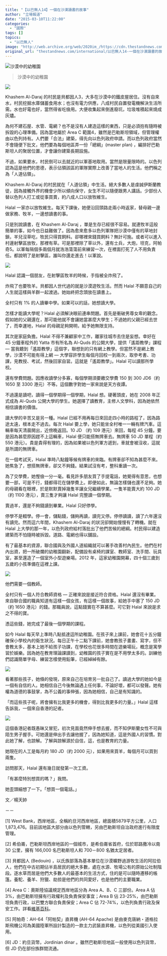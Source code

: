 ```yaml
---
title: "【以巴無人14】一個在沙漠讀書的故事"
author: "立場報道"
date: "2015-03-10T11:22:00"
categories:
  - "國際"
tags: []
topics:
  - "以巴無人"
image: "http://web.archive.org/web/2020im_/https://cdn.thestandnews.com/media/photos/cache/1009_RR9vA_1200x0.JPG"
original_url: "thestandnews.com/international/以巴無人14-一個在沙漠讀書的故事"
---
```

![沙漠中的幼稚園](http://web.archive.org/web/2020im_/https://cdn.thestandnews.com/media/photos/cache/1009_RR9vA_1200x0.JPG)

> 沙漠中的幼稚園

[![](http://web.archive.org/web/2020im_/https://cdn.thestandnews.com/media/photos/cache/1002_54nc9_1200x0.JPG)](../../%E4%BB%A5%E5%B7%B4%E7%84%A1%E4%BA%BA/")

Khashem Al-Daraj 的村民是貝都因人3，大多在沙漠中的鐵皮屋居住。沒有自來水，村民挖掘水庫儲蓄食用水；也沒有電力供應，八成村民自置發電機解決生活所需。水也好電也好，當然得省吃儉用。大便收集起來倒進廢坑，垃圾堆積起來燒成灰燼。

為何不建石屋、水管、電網？也不是沒有人建造這樣的東西，只是必須抱有隨時被拆毀的心理準備。因為當地屬於 Area C 範圍4，雖然是巴勒斯坦領域，但管理權由以色列持有。人們要「合法」建築，得先向以色列政府申請。而以色列政府當然不會隨便下批文，他們要為每個地區弄一份「總綱」(master plan) ，編排好巴勒斯坦人的聚居位置，才會讓你建築長期設施。

不過，如果要水，村民倒可以去就近的以軍基地取用。當然是限量限時的。以色列認為這是他們的恩德，表示佔領該區的軍隊實際上改善了當地人的生活。他們稱之為「人道佔領」。

Khashem Al-Daraj 的村民就在「人道佔領」中生活。絕大多數人是虔誠伊斯蘭教徒，因為接觸外界的機會少所以傾向保守，女生不可以隨便跟男人講話。少部份人替以色列人打工或從事買賣，約八成人口以放牧維生。

Halal 一家亦以放牧維生。每天下課後，她便沿回頭路走兩小時返家，替母親一邊做家務、牧羊，一邊想讀書的事。

只是別說讀書，在 Khashem Al-Daraj ，單是生存已經很不容易。就連牧羊這般簡單的事，如今也日益難做了。因為愈來愈多以色列軍隊把沙漠中僅有的草地封鎖，羊兒沒草吃，牧民只得買飼料。卻哪裡來錢買飼料？無計可施。或者可以進入村邊射擊區放牧，那裡有草。可是那裡除了草以外，還有士兵，大炮，坦克，阿帕奇5。以軍每隔個多兩個月就浩浩蕩蕩前來練習一次，在裡面打死了人不用負責任。都說明了是射擊區，誰叫你還走進去！以軍說。

[![](http://web.archive.org/web/2020im_/https://cdn.thestandnews.com/media/photos/cache/1001_1YbXv_1200x0.JPG)](http://web.archive.org/web/20210628145409/https://cdn.thestandnews.com/media/photos/cache/1001_1YbXv_1200x0.JPG)

Halal 認識一個朋友，在射擊區牧羊的時候，手指被全炸飛了。

炸飛了也要牧羊。貝都因人世代過的就是沙漠遊牧生活。然而 Halal 不願意自己的人生就這樣與羊群一起渡過。她始終把念頭放在讀書上。

全村只有 1% 的人讀畢中學。如果可以的話，她想讀大學。

怎樣才能讀大學呢？Halal 必須解決眼前連串問題。首先是衝破男尊女卑的觀念。假如她的父親還在，那可能他就不會讓她當甚麼大學生；不過她的父親已經去世了，而幸運地，Halal 的母親足夠開明，給予她無限支持。

其次是家庭負擔。Halal 不得不兼顧家中工作，離家往城市去住是妄想。幸好在 45 分鐘車程外的 Yatta 市有所名為 Al-Quds 的公開大學，提供「遙距教學」課程— 當我聽到「遙距教學」這個字，聯想到的只有網上教學。但當然不是網上教學，沙漠不可能有得上網 — 大學容許學生每個月回校一到兩次，取參考書、功課，見教授、考試，然後回家自習。這就是「遙距教學」。Halal 可以讀那所學校。

還有學費問題。因應收讀學分多寡，每個學期須要繳交學費 150 到 300 JD6（約 1650 至 3300 港元）不等。這個數字對她一家來說是天方夜譚。

不過還是讀吧，讀得一個學期得一個學期，Halal 想。硬著頭皮，她在 2008 年正式成為 Al-Quds 公開大學的學生。她選擇了讀教育，主修人文學科，因為她依然相信讀書的價值。

讀大學的辛苦又是另一種。Halal 已經不用再每日來回走四小時的路程了，因為路途太遠，根本走不過去。每次 Halal 要上學，她只能坐全村唯一一輛有牌汽車。這輛車每天清晨開出，近傍晚返回。10 JD （約 109 港元）來回，每程 45 分鐘。要是因為甚麼原因趕不上這輛車，Halal 便只能搭無牌車去。無牌車 50 JD 單程（約 550 港元）。貴是貴得有理的，因為如果被以色列軍方遞到，車就會被沒收，這就是所謂的無牌車。

在一個考試天，Halal 準時八點鐘等候有牌車的來臨。有牌車卻不知為甚麼不來。她焦急了，想搭無牌車，卻又不夠錢。結果試沒有考，整科重讀一次。

為了交學費，她慳儉一分一毫。看見許多朋友買了手提電話，她覺得有意思，也想要一部，可是不行，錢都得花在儲學費上。即便如此，無論怎樣儲也還不足夠。她的母親看在眼裡，於是默默賣掉幾隻羊讓女兒繼續學業。一隻羊能賣大約 100 JD（約 1100 港元），賣三隻才夠讓 Halal 完整讀一個學期。

賣過羊，還是不夠錢讀到畢業。Halal 只好停學。

停學不是輟學。停一會，儲點錢，儲夠再讀，讀完又停。停停讀讀，讀了六年還沒有讀完。然而這六年間，Khashem Al-Daraj 的狀況卻開始慢慢有了轉機。就在 Halal 上大學的那一年，以色列政府給村落批出了他們苦候的總綱。村民得以建造建築而不怕隨時被拆毀。道路、電網也得以舖設。

有了最基本的資源，聯合國與及外國人道組織就可以著手改善村內民生。他們在村內出資，把一所破爛的幼稚園翻新，配備設有桌椅的課室、教師室、洗手間、玩具室，甚至還造了一個室外小型遊樂場。2012 年，這家幼稚園開幕，四十個三歲到五歲的小孩準備在這裡上課。

[![](http://web.archive.org/web/2020im_/https://cdn.thestandnews.com/media/photos/cache/1003_6539z_1200x0.JPG)](http://web.archive.org/web/20210628145409/https://cdn.thestandnews.com/media/photos/cache/1003_6539z_1200x0.JPG)

他們需要一個教師。

全村只有一個人符合教師資格 — 正確來說是接近符合資格。Halal 還沒有畢業。來自聯合國的職員知道有這樣一個女孩，有這樣一個故事，給她手中塞了 150 JD （約 1650 港元）的錢。那職員說，這點錢實在不算甚麼。可它對 Halal 來說是求之不得的寶。

憑這些錢，她完成了最後一個學期的課程。

如今 Halal 每天早上準時八點抵達這所幼稚園。在孩子來上課前，她會花十五分鐘確保小學校內的衛生狀況。每日正午十二點下課前，她會教孩子畫畫、寫字，但不會教太多，基本上她不給孩子功課，在學校也花很多時間在遊樂場玩，概念是寓學習於娛樂。因為她在教育理論課讀到，幼稚園的孩子實在是不用學太多的。訓練他們認識簡單字母、練習怎樣使用鉛筆，已經綽綽有餘。

[![](http://web.archive.org/web/2020im_/https://cdn.thestandnews.com/media/photos/cache/1005_5AIMy_1200x0.JPG)](http://web.archive.org/web/20210628145409/https://cdn.thestandnews.com/media/photos/cache/1005_5AIMy_1200x0.JPG)

看著那些孩子，她倏的發現，原來自己在培育另一批自己了。讀過大學的她如今是一個有自信的人。她相信自己今後無論遇上任何事，不論好壞，都可以發聲。她有權為道德的事鼓掌，為不公義的事伸張，因為她相信，自己是有知識的。

「而這些孩子呢，將會擁有比我更多的機會，得到比我更多的力量。」Halal 這樣告訴我，一個來自香港的記者。

[![](http://web.archive.org/web/2020im_/https://cdn.thestandnews.com/media/photos/cache/1007_M2BBQ_1200x0.JPG)](http://web.archive.org/web/20210628145409/https://cdn.thestandnews.com/media/photos/cache/1007_M2BBQ_1200x0.JPG)

這個香港記者既愚昧又冒犯，初次見面竟然伸手想去握，而不知伊斯蘭女性不可與陌生男子握手。可她還是伸出手去讓他握了，因為她知道，這是外國人的習慣。對此她了解，也諒解。了解與諒解源於自信，這，也是教育的力量。

她現在的人工是每月約 180 JD（約 2000 元），如果用來買羊，每個月可以買到兩隻。

訪問那天，Halal 還有幾日就發第一次工資。

「有甚麼特別想買的嗎？」我問。

她歪頭細想了一下。「想買一個電話。」

文／楊天帥

－－

\[1\] West Bank，西岸地區，全稱約旦河西岸地區，總面積5879平方公里，人口1,873,476。目前該地區大部分由以色列管轄，另由巴勒斯坦自治政府進行有限度管理。

\[2\] 希伯崙，巴勒斯坦西岸地區的一個城市，是希伯崙省首府，位於耶路撒冷以南 30 公里，擁有 166,000 名巴勒斯坦人和 700－800 名猶太定居者。

\[3\] 貝都因人 (Bedouin) ，以氏族部落為基本單位在沙漠曠野過游牧生活的阿拉伯人，他們在中古初期佔半島居民的絕大多數，處在水源、牧場公有的原始公社制階段。逐水草而居是他們大多數人的最基本的生活方式，住的是可以隨時遷移的帳篷。養駝、養羊、狩獵、劫掠是他們的共同愛好，也是他們的主要職業。

\[4\] Area C：奧斯陸協議規定西岸地區分為 Area A、B、C 三部份。Area A 佔 3%，由巴勒斯坦擁有行政權利及負責保安事宜；Area B 佔 23-25%，由巴勒斯坦負責行政，以巴雙方聯合負責保安；Area C 佔 72-74%，以色列負責行政及保安工作。詳看[維基百科](http://web.archive.org/web/20210628145409/http://en.wikipedia.org/wiki/West_Bank_Areas_in_the_Oslo_II_Accord)。

\[5\] 阿帕奇：AH-64「阿帕契」直昇機 (AH-64 Apache) 是由麥克唐納・道格拉斯飛機公司為美國陸軍所設計製造的一款主力武裝直昇機，以色列從美國引入使用。

\[6\] JD：約旦貨幣，Jordinian dinar 。雖然巴勒斯坦地區一般使用以色列貨幣，但 JD 仍在部份族群間流通。
